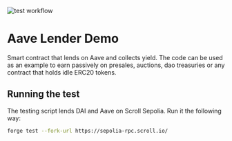 ![test workflow](https://github.com/Turupawn/AaveLenderDemo/actions/workflows/test.yml/badge.svg)

# Aave Lender Demo

Smart contract that lends on Aave and collects yield. The code can be used as an example to earn passively on presales, auctions, dao treasuries or any contract that holds idle ERC20 tokens.

## Running the test

The testing script lends DAI and Aave on Scroll Sepolia. Run it the following way:

```bash
forge test --fork-url https://sepolia-rpc.scroll.io/
```
